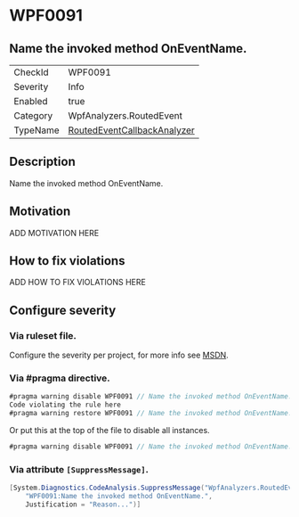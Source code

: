 # WPF0091
## Name the invoked method OnEventName.

<!-- start generated table -->
<table>
<tr>
  <td>CheckId</td>
  <td>WPF0091</td>
</tr>
<tr>
  <td>Severity</td>
  <td>Info</td>
</tr>
<tr>
  <td>Enabled</td>
  <td>true</td>
</tr>
<tr>
  <td>Category</td>
  <td>WpfAnalyzers.RoutedEvent</td>
</tr>
<tr>
  <td>TypeName</td>
  <td><a href="https://github.com/DotNetAnalyzers/WpfAnalyzers/blob/master/WpfAnalyzers/NodeAnalyzers/RoutedEventCallbackAnalyzer.cs">RoutedEventCallbackAnalyzer</a></td>
</tr>
</table>
<!-- end generated table -->

## Description

Name the invoked method OnEventName.

## Motivation

ADD MOTIVATION HERE

## How to fix violations

ADD HOW TO FIX VIOLATIONS HERE

<!-- start generated config severity -->
## Configure severity

### Via ruleset file.

Configure the severity per project, for more info see [MSDN](https://msdn.microsoft.com/en-us/library/dd264949.aspx).

### Via #pragma directive.
```C#
#pragma warning disable WPF0091 // Name the invoked method OnEventName.
Code violating the rule here
#pragma warning restore WPF0091 // Name the invoked method OnEventName.
```

Or put this at the top of the file to disable all instances.
```C#
#pragma warning disable WPF0091 // Name the invoked method OnEventName.
```

### Via attribute `[SuppressMessage]`.

```C#
[System.Diagnostics.CodeAnalysis.SuppressMessage("WpfAnalyzers.RoutedEvent", 
    "WPF0091:Name the invoked method OnEventName.", 
    Justification = "Reason...")]
```
<!-- end generated config severity -->